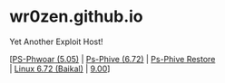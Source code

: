 # wr0zen.github.io
Yet Another Exploit Host!

[<a href="https://wr0zen.github.io/phwoar/index.html">PS-Phwoar (5.05)</a> | <a href="https://wr0zen.github.io/phive/index.html">Ps-Phive (6.72)</a> | <a href="https://wr0zen.github.io/phive/restore/index.html">Ps-Phive Restore</a> <br> | <a href="https://wr0zen.github.io/baikal/index.html">Linux 6.72 (Baikal)</a> | <a href="https://wr0zen.github.io/leeful900/index.html">9.00</a>]


